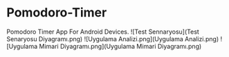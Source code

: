 # Pomodoro-Timer
Pomodoro Timer App For Android Devices.
![Test Sennaryosu](Test Senaryosu Diyagramı.png)
![Uygulama Analizi.png](Uygulama Analizi.png)
![Uygulama Mimari Diyagramı.png](Uygulama Mimari Diyagramı.png)
